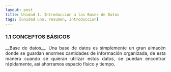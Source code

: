 ```yaml
---
layout: post
title: Unidad 1. Introduccion a las Bases de Datos
tags: [unidad uno, resumen, introduccion]
---
```


### 1.1 CONCEPTOS BÁSICOS

<p style="text-align: justify;">__Base de datos__. Una base de datos es simplemente un gran almacén donde se guardan enormes cantidades de información organizada, 
de esta manera cuando se quieran utilizar estos datos, se puedan encontrar rápidamente, así ahorramos espacio físico y tiempo.
</p>
